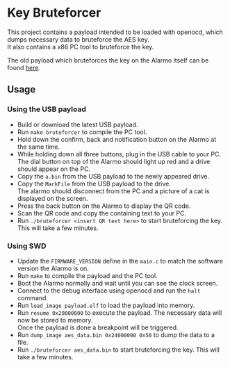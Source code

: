# Key Bruteforcer
This project contains a payload intended to be loaded with openocd, which dumps necessary data to bruteforce the AES key.  
It also contains a x86 PC tool to bruteforce the key.  

The old payload which bruteforces the key on the Alarmo itself can be found [here](./old/README.md).

## Usage

### Using the USB payload
- Build or download the latest USB payload.
- Run `make bruteforcer` to compile the PC tool.
- Hold down the confirm, back and notification button on the Alarmo at the same time.
- While holding down all three buttons, plug in the USB cable to your PC.  
  The dial button on top of the Alarmo should light up red and a drive should appear on the PC.
- Copy the `a.bin` from the USB payload to the newly appeared drive.
- Copy the `MarkFile` from the USB payload to the drive.  
  The alarmo should disconnect from the PC and a picture of a cat is displayed on the screen.
- Press the back button on the Alarmo to display the QR code.
- Scan the QR code and copy the containing text to your PC.
- Run `./bruteforcer <insert QR text here>` to start bruteforcing the key. This will take a few minutes.

### Using SWD
- Update the `FIRMWARE_VERSION` define in the `main.c` to match the software version the Alarmo is on.
- Run `make` to compile the payload and the PC tool.
- Boot the Alarmo normally and wait until you can see the clock screen.
- Connect to the debug interface using openocd and run the `halt` command.
- Run `load_image payload.elf` to load the payload into memory.
- Run `resume 0x20000000` to execute the payload. The necessary data will now be stored to memory.  
  Once the payload is done a breakpoint will be triggered.  
- Run `dump_image aes_data.bin 0x24000000 0x50` to dump the data to a file.
- Run `./bruteforcer aes_data.bin` to start bruteforcing the key. This will take a few minutes.
